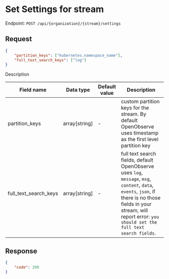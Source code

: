 # Set Settings for stream

Endpoint: `POST /api/{organization}/{stream}/settings`

## Request

```json
{
    "partition_keys": ["kubernetes.namespace_name"],
	"full_text_search_keys": ["log"]
}
```

Description

| Field name | Data type | Default value | Description |
|------------|-----------|---------------|-------------|
| partition_keys | array[string] | -   | custom partition keys for the stream. By default OpenObserve uses timestamp as the first level partition key |
| full_text_search_keys | array[string] | - | full text search fields, default OpenObserve uses `log`, `message`, `msg`, `content`, `data`, `events`, `json`, if there is no those fields in your stream, will report error: `you should set the full text search fields`. |

## Response

```json
{
	"code": 200
}
```
